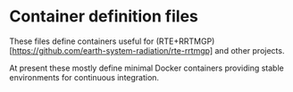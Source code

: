 # Container definition files

These files define containers useful for (RTE+RRTMGP)[https://github.com/earth-system-radiation/rte-rrtmgp] and other projects.

At present these mostly define minimal Docker containers providing stable environments for continuous integration. 
